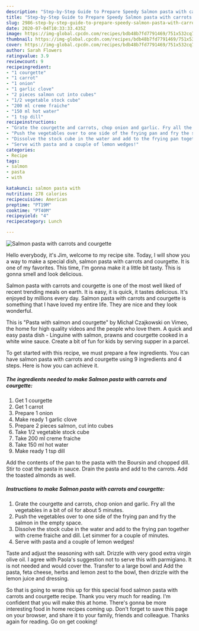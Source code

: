 ```yaml
---
description: "Step-by-Step Guide to Prepare Speedy Salmon pasta with carrots and courgette"
title: "Step-by-Step Guide to Prepare Speedy Salmon pasta with carrots and courgette"
slug: 2986-step-by-step-guide-to-prepare-speedy-salmon-pasta-with-carrots-and-courgette
date: 2020-07-04T10:33:33.435Z
image: https://img-global.cpcdn.com/recipes/bdb48b7fd7791469/751x532cq70/salmon-pasta-with-carrots-and-courgette-recipe-main-photo.jpg
thumbnail: https://img-global.cpcdn.com/recipes/bdb48b7fd7791469/751x532cq70/salmon-pasta-with-carrots-and-courgette-recipe-main-photo.jpg
cover: https://img-global.cpcdn.com/recipes/bdb48b7fd7791469/751x532cq70/salmon-pasta-with-carrots-and-courgette-recipe-main-photo.jpg
author: Sarah Flowers
ratingvalue: 3.9
reviewcount: 9
recipeingredient:
- "1 courgette"
- "1 carrot"
- "1 onion"
- "1 garlic clove"
- "2 pieces salmon cut into cubes"
- "1/2 vegetable stock cube"
- "200 ml creme fraiche"
- "150 ml hot water"
- "1 tsp dill"
recipeinstructions:
- "Grate the courgette and carrots, chop onion and garlic. Fry all the vegetables in a bit of oil for about 5 minutes."
- "Push the vegetables over to one side of the frying pan and fry the salmon in the empty space."
- "Dissolve the stock cube in the water and add to the frying pan together with creme fraiche and dill. Let simmer for a couple of minutes."
- "Serve with pasta and a couple of lemon wedges!"
categories:
- Recipe
tags:
- salmon
- pasta
- with

katakunci: salmon pasta with 
nutrition: 278 calories
recipecuisine: American
preptime: "PT19M"
cooktime: "PT40M"
recipeyield: "4"
recipecategory: Lunch

---
```



![Salmon pasta with carrots and courgette](https://img-global.cpcdn.com/recipes/bdb48b7fd7791469/751x532cq70/salmon-pasta-with-carrots-and-courgette-recipe-main-photo.jpg)

Hello everybody, it's Jim, welcome to my recipe site. Today, I will show you a way to make a special dish, salmon pasta with carrots and courgette. It is one of my favorites. This time, I'm gonna make it a little bit tasty. This is gonna smell and look delicious.

Salmon pasta with carrots and courgette is one of the most well liked of recent trending meals on earth. It is easy, it is quick, it tastes delicious. It's enjoyed by millions every day. Salmon pasta with carrots and courgette is something that I have loved my entire life. They are nice and they look wonderful.

This is &#34;Pasta with salmon and courgette&#34; by Michał Czajkowski on Vimeo, the home for high quality videos and the people who love them. A quick and easy pasta dish - Linguine with salmon, prawns and courgette cooked in a white wine sauce. Create a bit of fun for kids by serving supper in a parcel.


To get started with this recipe, we must prepare a few ingredients. You can have salmon pasta with carrots and courgette using 9 ingredients and 4 steps. Here is how you can achieve it.

<!--inarticleads1-->

##### The ingredients needed to make Salmon pasta with carrots and courgette:

1. Get 1 courgette
1. Get 1 carrot
1. Prepare 1 onion
1. Make ready 1 garlic clove
1. Prepare 2 pieces salmon, cut into cubes
1. Take 1/2 vegetable stock cube
1. Take 200 ml creme fraiche
1. Take 150 ml hot water
1. Make ready 1 tsp dill


Add the contents of the pan to the pasta with the Boursin and chopped dill. Stir to coat the pasta in sauce. Drain the pasta and add to the carrots. Add the toasted almonds as well. 

<!--inarticleads2-->

##### Instructions to make Salmon pasta with carrots and courgette:

1. Grate the courgette and carrots, chop onion and garlic. Fry all the vegetables in a bit of oil for about 5 minutes.
1. Push the vegetables over to one side of the frying pan and fry the salmon in the empty space.
1. Dissolve the stock cube in the water and add to the frying pan together with creme fraiche and dill. Let simmer for a couple of minutes.
1. Serve with pasta and a couple of lemon wedges!


Taste and adjust the seasoning with salt. Drizzle with very good extra virgin olive oil. I agree with Paola&#39;s suggestion not to serve this with parmigiano. It is not needed and would cover the. Transfer to a large bowl and Add the pasta, feta cheese, herbs and lemon zest to the bowl, then drizzle with the lemon juice and dressing. 

So that is going to wrap this up for this special food salmon pasta with carrots and courgette recipe. Thank you very much for reading. I'm confident that you will make this at home. There's gonna be more interesting food in home recipes coming up. Don't forget to save this page on your browser, and share it to your family, friends and colleague. Thanks again for reading. Go on get cooking!
